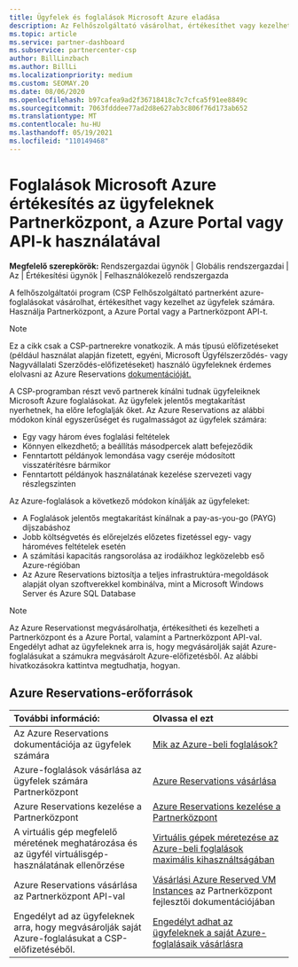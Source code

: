 ```yaml
---
title: Ügyfelek és foglalások Microsoft Azure eladása
description: Az Felhőszolgáltató vásárolhat, értékesíthet vagy kezelhet Azure-foglalásokat az ügyfelek számára. Használja Partnerközpont, a Azure Portal vagy a Partnerközpont API-t.
ms.topic: article
ms.service: partner-dashboard
ms.subservice: partnercenter-csp
author: BillLinzbach
ms.author: BillLi
ms.localizationpriority: medium
ms.custom: SEOMAY.20
ms.date: 08/06/2020
ms.openlocfilehash: b97cafea9ad2f36718418c7c7cfca5f91ee8849c
ms.sourcegitcommit: 7063fdddee77ad2d8e627ab3c806f76d173ab652
ms.translationtype: MT
ms.contentlocale: hu-HU
ms.lasthandoff: 05/19/2021
ms.locfileid: "110149468"
---
```

# <a name="sell-microsoft-azure-reservations-to-customers-using-partner-center-the-azure-portal-or-apis"></a>Foglalások Microsoft Azure értékesítés az ügyfeleknek Partnerközpont, a Azure Portal vagy API-k használatával

**Megfelelő szerepkörök:** Rendszergazdai ügynök | Globális rendszergazdai | Az | Értékesítési ügynök | Felhasználókezelő rendszergazda

A felhőszolgáltatói program (CSP Felhőszolgáltató partnerként azure-foglalásokat vásárolhat, értékesíthet vagy kezelhet az ügyfelek számára. Használja Partnerközpont, a Azure Portal vagy a Partnerközpont API-t.

> [!NOTE]
> Ez a cikk csak a CSP-partnerekre vonatkozik. A más típusú előfizetéseket (például használat alapján fizetett, egyéni, Microsoft Ügyfélszerződés- vagy Nagyvállalati Szerződés-előfizetéseket) használó ügyfeleknek érdemes elolvasni az Azure Reservations [dokumentációját.](/azure/cost-management-billing/reservations)

A CSP-programban részt vevő partnerek kínálni tudnak ügyfeleiknek Microsoft Azure foglalásokat. Az ügyfelek jelentős megtakarítást nyerhetnek, ha előre lefoglalják őket. Az Azure Reservations az alábbi módokon kínál egyszerűséget és rugalmasságot az ügyfelek számára:

- Egy vagy három éves foglalási feltételek
- Könnyen elkezdhető; a beállítás másodpercek alatt befejeződik
- Fenntartott példányok lemondása vagy cseréje módosított visszatérítésre bármikor
- Fenntartott példányok használatának kezelése szervezeti vagy részlegszinten

Az Azure-foglalások a következő módokon kínálják az ügyfeleket:

- A Foglalások jelentős megtakarítást kínálnak a pay-as-you-go (PAYG) díjszabáshoz
- Jobb költségvetés és előrejelzés előzetes fizetéssel egy- vagy hároméves feltételek esetén
- A számítási kapacitás rangsorolása az irodáikhoz legközelebb eső Azure-régióban
- Az Azure Reservations biztosítja a teljes infrastruktúra-megoldások alapját olyan szoftverekkel kombinálva, mint a Microsoft Windows Server és Azure SQL Database

>[!NOTE]
> Az Azure Reservationst megvásárolhatja, értékesítheti és kezelheti a Partnerközpont és a Azure Portal, valamint a Partnerközpont API-val. Engedélyt adhat az ügyfeleknek arra is, hogy megvásárolják saját Azure-foglalásukat a számukra megvásárolt Azure-előfizetésből. Az alábbi hivatkozásokra kattintva megtudhatja, hogyan.

## <a name="azure-reservations-resources"></a>Azure Reservations-erőforrások

|**További információ:**   |**Olvassa el ezt**    |
|:-----------------------------|:-----------------|
| Az Azure Reservations dokumentációja az ügyfelek számára | [Mik az Azure-beli foglalások?](/azure/billing/billing-save-compute-costs-reservations)
|Azure-foglalások vásárlása az ügyfelek számára Partnerközpont   |[Azure Reservations vásárlása](azure-reservations-buying.md)
|Azure Reservations kezelése a Partnerközpont | [Azure Reservations kezelése a Partnerközpont](azure-reservations-manage.md)
|A virtuális gép megfelelő méretének meghatározása és az ügyfél virtuálisgép-használatának ellenőrzése   |[Virtuális gépek méretezése az Azure-beli foglalások maximális kihasználtságában](azure-usage.md)   |
|Azure Reservations vásárlása az Partnerközpont API-val | [Vásárlási Azure Reserved VM Instances](/partner-center/develop/purchase-azure-reservations) az Partnerközpont fejlesztői dokumentációjában   |
|Engedélyt ad az ügyfeleknek arra, hogy megvásárolják saját Azure-foglalásukat a CSP-előfizetéséből. | [Engedélyt adhat az ügyfeleknek a saját Azure-foglalásaik vásárlásra](give-customers-permission.md)   |